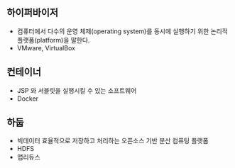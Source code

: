 ## 하이퍼바이저
* 컴퓨터에서 다수의 운영 체제(operating system)를 동시에 실행하기 위한 논리적 플랫폼(platform)을 말한다.
* VMware, VirtualBox

## 컨테이너
* JSP 와 서블릿을 실행시킬 수 있는 소프트웨어
* Docker

## 하둡
* 빅데이터 효율적으로 저장하고 처리하는 오픈소스 기반 분산 컴퓨팅 플랫폼
* HDFS
* 맵리듀스
